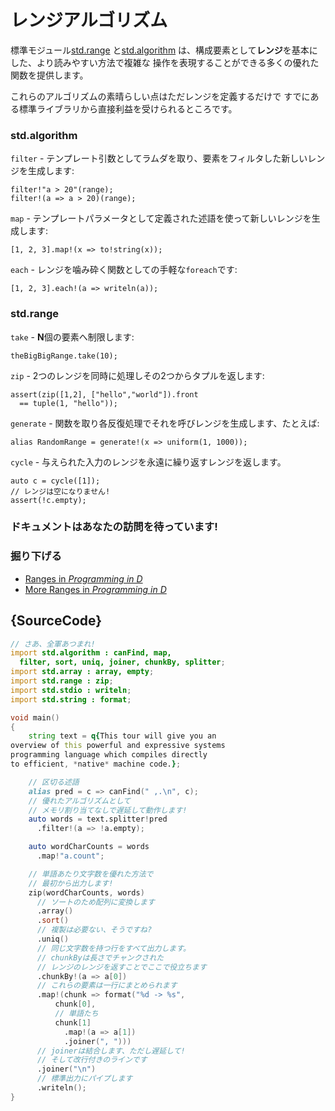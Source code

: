 # レンジアルゴリズム

標準モジュール[std.range](http://dlang.org/phobos/std_range.html)
と[std.algorithm](http://dlang.org/phobos/std_algorithm.html)
は、構成要素として**レンジ**を基本にした、より読みやすい方法で複雑な
操作を表現することができる多くの優れた関数を提供します。

これらのアルゴリズムの素晴らしい点はただレンジを定義するだけで
すでにある標準ライブラリから直接利益を受けられるところです。

### std.algorithm

`filter` - テンプレート引数としてラムダを取り、要素をフィルタした新しいレンジを生成します:

    filter!"a > 20"(range);
    filter!(a => a > 20)(range);

`map` - テンプレートパラメータとして定義された述語を使って新しいレンジを生成します:

    [1, 2, 3].map!(x => to!string(x));

`each` - レンジを噛み砕く関数としての手軽な`foreach`です:

    [1, 2, 3].each!(a => writeln(a));

### std.range
`take` - **N**個の要素へ制限します:

    theBigBigRange.take(10);

`zip` - 2つのレンジを同時に処理しその2つからタプルを返します:

    assert(zip([1,2], ["hello","world"]).front
      == tuple(1, "hello"));

`generate` - 関数を取り各反復処理でそれを呼びレンジを生成します、たとえば:

    alias RandomRange = generate!(x => uniform(1, 1000));

`cycle` - 与えられた入力のレンジを永遠に繰り返すレンジを返します。

    auto c = cycle([1]);
    // レンジは空になりません!
    assert(!c.empty);

### ドキュメントはあなたの訪問を待っています!


### 掘り下げる

- [Ranges in _Programming in D_](http://ddili.org/ders/d.en/ranges.html)
- [More Ranges in _Programming in D_](http://ddili.org/ders/d.en/ranges_more.html)

## {SourceCode}

```d
// さあ、全軍あつまれ!
import std.algorithm : canFind, map,
  filter, sort, uniq, joiner, chunkBy, splitter;
import std.array : array, empty;
import std.range : zip;
import std.stdio : writeln;
import std.string : format;

void main()
{
    string text = q{This tour will give you an
overview of this powerful and expressive systems
programming language which compiles directly
to efficient, *native* machine code.};

    // 区切る述語
    alias pred = c => canFind(" ,.\n", c);
    // 優れたアルゴリズムとして
    // メモリ割り当てなしで遅延して動作します!
    auto words = text.splitter!pred
      .filter!(a => !a.empty);

    auto wordCharCounts = words
      .map!"a.count";

    // 単語あたり文字数を優れた方法で
    // 最初から出力します!
    zip(wordCharCounts, words)
      // ソートのため配列に変換します
      .array()
      .sort()
      // 複製は必要ない、そうですね?
      .uniq()
      // 同じ文字数を持つ行をすべて出力します。
      // chunkByは長さでチャンクされた
      // レンジのレンジを返すことでここで役立ちます
      .chunkBy!(a => a[0])
      // これらの要素は一行にまとめられます
      .map!(chunk => format("%d -> %s",
          chunk[0],
          // 単語たち
          chunk[1]
            .map!(a => a[1])
            .joiner(", ")))
      // joinerは結合します、ただし遅延して!
      // そして改行付きのラインです
      .joiner("\n")
      // 標準出力にパイプします
      .writeln();
}
```
